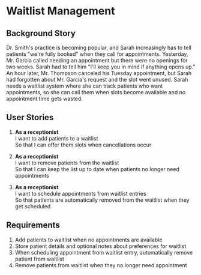 # Waitlist Management

## Background Story

Dr. Smith's practice is becoming popular, and Sarah increasingly has to tell patients "we're fully booked" when they call for appointments. Yesterday, Mr. Garcia called needing an appointment but there were no openings for two weeks. Sarah had to tell him "I'll keep you in mind if anything opens up." An hour later, Mr. Thompson canceled his Tuesday appointment, but Sarah had forgotten about Mr. Garcia's request and the slot went unused. Sarah needs a waitlist system where she can track patients who want appointments, so she can call them when slots become available and no appointment time gets wasted.

## User Stories

1. **As a receptionist**<br>
   I want to add patients to a waitlist<br>
   So that I can offer them slots when cancellations occur

2. **As a receptionist**<br>
   I want to remove patients from the waitlist<br>
   So that I can keep the list up to date when patients no longer need appointments

3. **As a receptionist**<br>
   I want to schedule appointments from waitlist entries<br>
   So that patients are automatically removed from the waitlist when they get scheduled

## Requirements

1. Add patients to waitlist when no appointments are available
2. Store patient details and optional notes about preferences for waitlist
3. When scheduling appointment from waitlist entry, automatically remove patient from waitlist
4. Remove patients from waitlist when they no longer need appointment